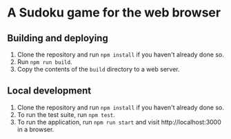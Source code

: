 # A Sudoku game for the web browser

## Building and deploying

1. Clone the repository and run `npm install` if you haven't already done so.
2. Run `npm run build`.
3. Copy the contents of the `build` directory to a web server.

## Local development

1. Clone the repository and run `npm install` if you haven't already done so.
2. To run the test suite, run `npm test`.
3. To run the application, run `npm run start` and visit http://localhost:3000 in a browser.
